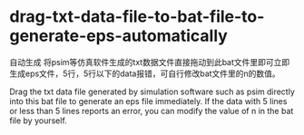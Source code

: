 # drag-txt-data-file-to-bat-file-to-generate-eps-automatically
自动生成
将psim等仿真软件生成的txt数据文件直接拖动到此bat文件里即可立即生成eps文件，5行，5行以下的data报错，可自行修改bat文件里的n的数值。

Drag the txt data file generated by simulation software such as psim directly into this bat file to generate an eps file immediately. 
If the data with 5 lines or less than 5 lines reports an error, you can modify the value of n in the bat file by yourself.
